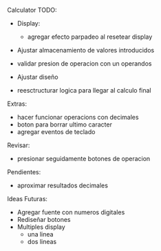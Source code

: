 Calculator TODO:
- Display:
    - agregar efecto parpadeo al resetear display

- Ajustar almacenamiento de valores introducidos
- validar presion de operacion con un operandos

- Ajustar diseño

- reesctructurar logica para llegar al calculo final

Extras:
- hacer funcionar operacions con decimales
- boton para borrar ultimo caracter
- agregar eventos de teclado


Revisar:
- presionar seguidamente botones de operacion

Pendientes:
- aproximar resultados decimales


Ideas Futuras:
- Agregar fuente con numeros digitales
- Rediseñar botones
- Multiples display
    - una linea
    - dos lineas


